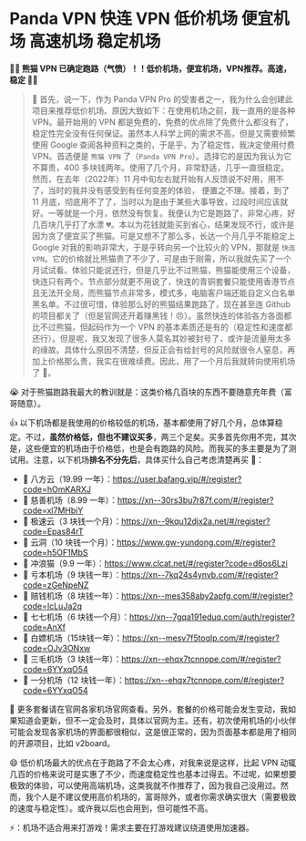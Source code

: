 # Panda VPN 快连 VPN 低价机场 便宜机场 高速机场 稳定机场
**🚁🚀 熊猫 VPN 已确定跑路（气愤）！！低价机场，便宜机场，VPN推荐。高速，稳定 🚀🚁**

> 📝 首先，说一下，作为 Panda VPN Pro 的受害者之一，我为什么会创建此项目来推荐低价机场。原因大致如下：在使用机场之前，我一直用的是各种 VPN。最开始用的 VPN 都是免费的，免费的优点除了免费什么都没有了，稳定性完全没有任何保证。虽然本人科学上网的需求不高，但是又需要频繁使用 Google 查阅各种资料之类的，于是乎，为了稳定性，我决定使用付费 VPN。首选便是 `熊猫 VPN` 了（`Panda VPN Pro`）。选择它的是因为我认为它不算贵，400 多块钱两年。使用了几个月，非常舒适，几乎一直很稳定。然而，在去年（2022年）11 月中旬左右就开始有人反馈说不好用，用不了，当时的我并没有感受到有任何变差的体验， 便置之不理。接着，到了 11 月底，彻底用不了了，当时以为是由于某些大事导致，过段时间应该就好。一等就是一个月，依然没有恢复。我便认为它是跑路了，非常心疼，好几百块几乎打了水漂 💔。本以为花钱就能买到省心，结果发现不行，或许是因为贪了便宜买了熊猫。可是又想不了那么多，长达一个月几乎不能稳定上 Google 对我的影响非常大，于是乎转向另一个比较火的 VPN，那就是 `快连VPN`。它的价格就比熊猫贵了不少了，可是由于刚需，所以我就先买了一个月试试看。体验只能说还行，但是几乎比不过熊猫，熊猫能使用三个设备，快连只有两个。节点部分就更不用说了，快连的青铜套餐只能使用香港节点且无法开全局，而熊猫节点非常多，模式多，电脑客户端还能自定义白名单黑名单。不过很可惜，体验那么好的熊猫结果跑路了，现在甚至连 Github 的项目都关了（但是官网还开着赚黑钱！😠）。虽然快连的体验各方各面都比不过熊猫，但起码作为一个 VPN 的基本素质还是有的（稳定性和速度都还行）。但是呢，我又发现了很多人莫名其妙被封号了，或许是流量用太多的缘故。具体什么原因不清楚，但反正会有给封号的风险就很令人窒息，再加上价格那么贵，我实在很难续费。因此，用了一个月后我就转向使用机场了 🚁。

😭 对于熊猫跑路我最大的教训就是：这类价格几百块的东西不要随意充年费（富哥随意）。

👍 以下机场都是我使用的价格较低的机场，基本都使用了好几个月，总体算稳定。不过，**虽然价格低，但也不建议买多**，两三个足矣。买多首先你用不完，其次是，这些便宜的机场由于价格低，也是会有跑路的风险。而我买的多主要是为了测试用。注意，以下机场**排名不分先后**，具体买什么自己考虑清楚再买 💖：
- 🚁 八方云（19.99 一年）：https://user.bafang.vip/#/register?code=hOmKARXJ
- 🚁 慈善机场（8.99 一年）：https://xn--30rs3bu7r87f.com/#/register?code=xl7MHbiY
- 🚁 极速云（3 块钱一个月）：https://xn--9kqu12djx2a.net/#/register?code=Epas84rT
- 🚁 云洞（10 块钱一个月）：https://www.gw-yundong.com/#/register?code=h5OF1MbS
- 🚁 冲浪猫（9.9 一年）：https://www.clcat.net/#/register?code=d6os6Lzi
- 🚁 亏本机场（9 块钱一年）：https://xn--7kq24s4ynvb.com/#/register?code=zGeNpeNZ
- 🚁 赔钱机场（8 块钱一年）：https://xn--mes358aby2apfg.com/#/register?code=IcLuJa2q
- 🚁 七七机场（6 块钱一个月）：https://xn--7gqa191eduq.com/auth/register?code=AnXf
- 🚁 白嫖机场（15块钱一年）：https://xn--mesv7f5toqlp.com/#/register?code=OJv3ONxw
- 🚁 三毛机场（3 块钱一年）：https://xn--ehqx7tcnnope.com/#/register?code=6YYxqO54
- 🚁 一分机场（12 块钱一年）：https://xn--ehqx7tcnnope.com/#/register?code=6YYxqO54

👀 更多套餐请在官网各家机场官网查看。另外，套餐的价格可能会发生变动，我如果知道会更新，但不一定会及时，具体以官网为主。还有，初次使用机场的小伙伴可能会发现各家机场的界面都很相似，这是很正常的，因为页面基本都是用了相同的开源项目，比如 v2board。

😄 低价机场最大的优点在于跑路了不会太心疼，对我来说是这样，比起 VPN 动辄几百的价格来说可是实惠了不少，而速度稳定性也基本过得去。不过呢，如果想要极致的体验，可以使用高端机场，这类我就不作推荐了，因为我自己没用过。然而，我个人是不建议使用高价机场的，富哥除外，或者你需求确实很大（需要极致的速度与稳定性）。或许我以后也会用到，但可能性不高。

⚡：机场不适合用来打游戏！需求主要在打游戏建议绕道使用加速器。
